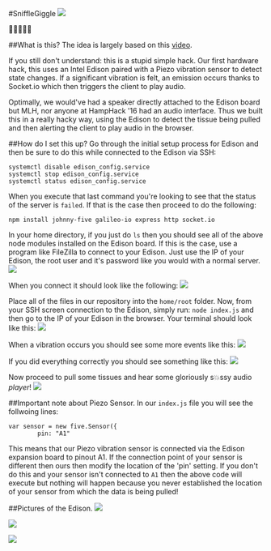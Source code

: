 #SniffleGiggle
![](https://s.yimg.com/ny/api/res/1.2/2APGDmUiGLcoZ7fJwcX92A--/YXBwaWQ9aGlnaGxhbmRlcjtzbT0xO3c9NDAw/http://l.yimg.com/os/publish-images/tv/2014-01-10/306687d5-3936-4f7d-9056-a5212470bfbe_10sniffies.gif)


:poop::poop::poop::poop::poop:

##What is this?
The idea is largely based on this [video](https://www.youtube.com/watch?v=fveM7aTbyuE).

If you still don't understand: this is a stupid simple hack. Our first hardware hack, this uses an Intel Edison paired with a Piezo vibration sensor to detect state changes. If a significant vibration is felt, an emission occurs thanks to Socket.io which then triggers the client to play audio. 

Optimally, we would've had a speaker directly attached to the Edison board but MLH, nor anyone at HampHack '16 had an audio interface. Thus we built this in a really hacky way, using the Edison to detect the tissue being pulled and then alerting the client to play audio in the browser.

##How do I set this up?
Go through the initial setup process for Edison and then be sure to do this while connected to the Edison via SSH:
```
systemctl disable edison_config.service
systemctl stop edison_config.service
systemctl status edison_config.service
```

When you execute that last command you're looking to see that the status of the server is `failed`. If that is the case then proceed to do the following:

`npm install johnny-five galileo-io express http socket.io`

In your home directory, if you just do `ls` then you should see all of the above node modules installed on the Edison board. If this is the case, use a program like FileZilla to connect to your Edison. Just use the IP of your Edison, the root user and it's password like you would with a normal server.
![](screenshots/connecting.png)

When you connect it should look like the following:
![](screenshots/filezilla.png)

Place all of the files in our repository into the `home/root` folder. Now, from your SSH screen connection to the Edison, simply run: `node index.js` and then go to the IP of your Edison in the browser. Your terminal should look like this:
![](screenshots/term1.png)

When a vibration occurs you should see some more events like this:
![](screenshots/term2.png)

If you did everything correctly you should see something like this:
![](screenshots/before_play.png)

Now proceed to pull some tissues and hear some gloriously s:collision:ssy audio *player*!
![](screenshots/after_play.png)

##Important note about Piezo Sensor.
In our `index.js` file you will see the follwoing lines:
```
var sensor = new five.Sensor({
        pin: "A1"
```
This means that our Piezo vibration sensor is connected via the Edison expansion board to pinout A1. If the connection point of your sensor is different then ours then modify the location of the 'pin' setting. If you don't do this and your sensor isn't connected to `A1` then the above code will execute but nothing will happen because you never established the location of your sensor from which the data is being pulled!

##Pictures of the Edison.
![](screenshots/edison1.jpg)

![](screenshots/edison2.jpg)

![](screenshots/edison3.jpg)